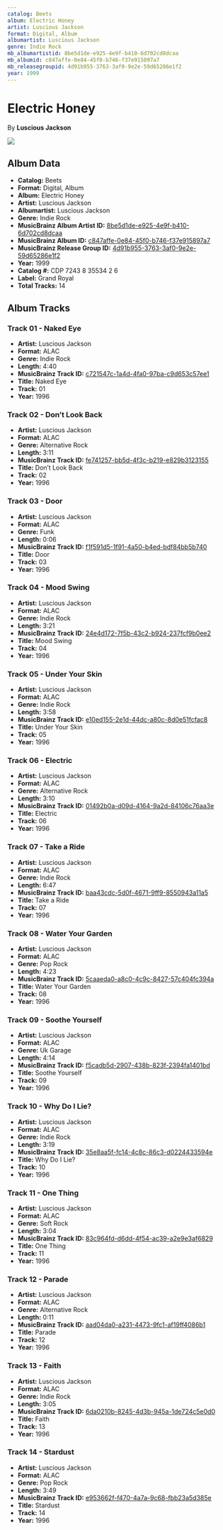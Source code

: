 ```yaml
---
catalog: Beets
album: Electric Honey
artist: Luscious Jackson
format: Digital, Album
albumartist: Luscious Jackson
genre: Indie Rock
mb_albumartistid: 8be5d1de-e925-4e9f-b410-6d702cd8dcaa
mb_albumid: c847affe-0e84-45f0-b746-f37e915897a7
mb_releasegroupid: 4d91b955-3763-3af0-9e2e-59d65286e1f2
year: 1999
---
```


# Electric Honey

By **Luscious Jackson**

![](../../assets/beetscovers/Luscious_Jackson-Electric_Honey.jpg)

## Album Data

- **Catalog:** Beets
- **Format:** Digital, Album
- **Album:** Electric Honey
- **Artist:** Luscious Jackson
- **Albumartist:** Luscious Jackson
- **Genre:** Indie Rock
- **MusicBrainz Album Artist ID:** [8be5d1de-e925-4e9f-b410-6d702cd8dcaa](https://musicbrainz.org/artist/8be5d1de-e925-4e9f-b410-6d702cd8dcaa)
- **MusicBrainz Album ID:** [c847affe-0e84-45f0-b746-f37e915897a7](https://musicbrainz.org/release/c847affe-0e84-45f0-b746-f37e915897a7)
- **MusicBrainz Release Group ID:** [4d91b955-3763-3af0-9e2e-59d65286e1f2](https://musicbrainz.org/release-group/4d91b955-3763-3af0-9e2e-59d65286e1f2)
- **Year:** 1999
- **Catalog #:** CDP 7243 8 35534 2 6
- **Label:** Grand Royal
- **Total Tracks:** 14

## Album Tracks

### Track 01 - Naked Eye

- **Artist:** Luscious Jackson
- **Format:** ALAC
- **Genre:** Indie Rock
- **Length:** 4:40
- **MusicBrainz Track ID:** [c721547c-1a4d-4fa0-97ba-c9d653c57ee1](https://musicbrainz.org/recording/c721547c-1a4d-4fa0-97ba-c9d653c57ee1)
- **Title:** Naked Eye
- **Track:** 01
- **Year:** 1996

### Track 02 - Don’t Look Back

- **Artist:** Luscious Jackson
- **Format:** ALAC
- **Genre:** Alternative Rock
- **Length:** 3:11
- **MusicBrainz Track ID:** [fe741257-bb5d-4f3c-b219-e829b3123155](https://musicbrainz.org/recording/fe741257-bb5d-4f3c-b219-e829b3123155)
- **Title:** Don’t Look Back
- **Track:** 02
- **Year:** 1996

### Track 03 - Door

- **Artist:** Luscious Jackson
- **Format:** ALAC
- **Genre:** Funk
- **Length:** 0:06
- **MusicBrainz Track ID:** [f1f591d5-1f91-4a50-b4ed-bdf84bb5b740](https://musicbrainz.org/recording/f1f591d5-1f91-4a50-b4ed-bdf84bb5b740)
- **Title:** Door
- **Track:** 03
- **Year:** 1996

### Track 04 - Mood Swing

- **Artist:** Luscious Jackson
- **Format:** ALAC
- **Genre:** Indie Rock
- **Length:** 3:21
- **MusicBrainz Track ID:** [24e4d172-7f5b-43c2-b924-237fcf9b0ee2](https://musicbrainz.org/recording/24e4d172-7f5b-43c2-b924-237fcf9b0ee2)
- **Title:** Mood Swing
- **Track:** 04
- **Year:** 1996

### Track 05 - Under Your Skin

- **Artist:** Luscious Jackson
- **Format:** ALAC
- **Genre:** Indie Rock
- **Length:** 3:58
- **MusicBrainz Track ID:** [e10ed155-2e1d-44dc-a80c-8d0e51fcfac8](https://musicbrainz.org/recording/e10ed155-2e1d-44dc-a80c-8d0e51fcfac8)
- **Title:** Under Your Skin
- **Track:** 05
- **Year:** 1996

### Track 06 - Electric

- **Artist:** Luscious Jackson
- **Format:** ALAC
- **Genre:** Alternative Rock
- **Length:** 3:10
- **MusicBrainz Track ID:** [01492b0a-d09d-4164-9a2d-84106c76aa3e](https://musicbrainz.org/recording/01492b0a-d09d-4164-9a2d-84106c76aa3e)
- **Title:** Electric
- **Track:** 06
- **Year:** 1996

### Track 07 - Take a Ride

- **Artist:** Luscious Jackson
- **Format:** ALAC
- **Genre:** Indie Rock
- **Length:** 6:47
- **MusicBrainz Track ID:** [baa43cdc-5d0f-4671-9ff9-8550943a11a5](https://musicbrainz.org/recording/baa43cdc-5d0f-4671-9ff9-8550943a11a5)
- **Title:** Take a Ride
- **Track:** 07
- **Year:** 1996

### Track 08 - Water Your Garden

- **Artist:** Luscious Jackson
- **Format:** ALAC
- **Genre:** Pop Rock
- **Length:** 4:23
- **MusicBrainz Track ID:** [5caaeda0-a8c0-4c9c-8427-57c404fc394a](https://musicbrainz.org/recording/5caaeda0-a8c0-4c9c-8427-57c404fc394a)
- **Title:** Water Your Garden
- **Track:** 08
- **Year:** 1996

### Track 09 - Soothe Yourself

- **Artist:** Luscious Jackson
- **Format:** ALAC
- **Genre:** Uk Garage
- **Length:** 4:14
- **MusicBrainz Track ID:** [f5cadb5d-2907-438b-823f-2394fa1401bd](https://musicbrainz.org/recording/f5cadb5d-2907-438b-823f-2394fa1401bd)
- **Title:** Soothe Yourself
- **Track:** 09
- **Year:** 1996

### Track 10 - Why Do I Lie?

- **Artist:** Luscious Jackson
- **Format:** ALAC
- **Genre:** Indie Rock
- **Length:** 3:19
- **MusicBrainz Track ID:** [35e8aa5f-fc14-4c8c-86c3-d0224433594e](https://musicbrainz.org/recording/35e8aa5f-fc14-4c8c-86c3-d0224433594e)
- **Title:** Why Do I Lie?
- **Track:** 10
- **Year:** 1996

### Track 11 - One Thing

- **Artist:** Luscious Jackson
- **Format:** ALAC
- **Genre:** Soft Rock
- **Length:** 3:04
- **MusicBrainz Track ID:** [83c964fd-d6dd-4f54-ac39-a2e9e3af6829](https://musicbrainz.org/recording/83c964fd-d6dd-4f54-ac39-a2e9e3af6829)
- **Title:** One Thing
- **Track:** 11
- **Year:** 1996

### Track 12 - Parade

- **Artist:** Luscious Jackson
- **Format:** ALAC
- **Genre:** Alternative Rock
- **Length:** 0:11
- **MusicBrainz Track ID:** [aad04da0-a231-4473-9fc1-af19ff4086b1](https://musicbrainz.org/recording/aad04da0-a231-4473-9fc1-af19ff4086b1)
- **Title:** Parade
- **Track:** 12
- **Year:** 1996

### Track 13 - Faith

- **Artist:** Luscious Jackson
- **Format:** ALAC
- **Genre:** Indie Rock
- **Length:** 3:05
- **MusicBrainz Track ID:** [6da0210b-8245-4d3b-945a-1de724c5e0d0](https://musicbrainz.org/recording/6da0210b-8245-4d3b-945a-1de724c5e0d0)
- **Title:** Faith
- **Track:** 13
- **Year:** 1996

### Track 14 - Stardust

- **Artist:** Luscious Jackson
- **Format:** ALAC
- **Genre:** Pop Rock
- **Length:** 3:49
- **MusicBrainz Track ID:** [e953662f-f470-4a7a-9c68-fbb23a5d385e](https://musicbrainz.org/recording/e953662f-f470-4a7a-9c68-fbb23a5d385e)
- **Title:** Stardust
- **Track:** 14
- **Year:** 1996

